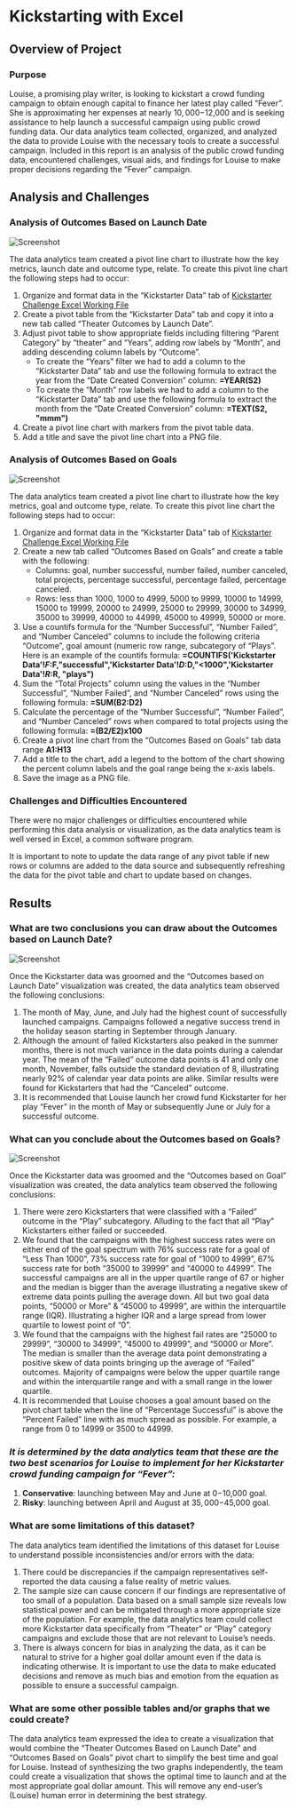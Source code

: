 # Kickstarting with Excel

## Overview of Project

### Purpose
Louise, a promising play writer, is looking to kickstart a crowd funding campaign to obtain enough capital to finance her latest play called “Fever”. She is approximating her expenses at nearly $10,000-$12,000 and is seeking assistance to help launch a successful campaign using public crowd funding data. Our data analytics team collected, organized, and analyzed the data to provide Louise with the necessary tools to create a successful campaign. Included in this report is an analysis of the public crowd funding data, encountered challenges, visual aids, and findings for Louise to make proper decisions regarding the “Fever” campaign.

## Analysis and Challenges

### Analysis of Outcomes Based on Launch Date
![Screenshot](Theater_Outcomes_vs_Launch.png)

The data analytics team created a pivot line chart to illustrate how the key metrics, launch date and outcome type, relate. To create this pivot line chart the following steps had to occur:
1.	Organize and format data in the “Kickstarter Data” tab of [Kickstarter Challenge Excel Working File](Kickstarter_Challenge.xlsx.xlsx)
2.	Create a pivot table from the “Kickstarter Data” tab and copy it into a new tab called “Theater Outcomes by Launch Date”.
3.	Adjust pivot table to show appropriate fields including filtering “Parent Category” by “theater” and “Years”, adding row labels by “Month”, and adding descending column labels by “Outcome”.
    - 	To create the “Years” filter we had to add a column to the “Kickstarter Data” tab and use the following formula to extract the year from the “Date Created Conversion” column: **=YEAR(S2)**
    -	To create the “Month” row labels we had to add a column to the “Kickstarter Data” tab and use the following formula to extract the month from the “Date Created Conversion” column: **=TEXT(S2, "mmm")**
4.	Create a pivot line chart with markers from the pivot table data.
5.	Add a title and save the pivot line chart into a PNG file.

### Analysis of Outcomes Based on Goals
![Screenshot](Outcomes_vs_Goals.png)

The data analytics team created a pivot line chart to illustrate how the key metrics, goal and outcome type, relate. To create this pivot line chart the following steps had to occur:
1.	Organize and format data in the “Kickstarter Data” tab of [Kickstarter Challenge Excel Working File](Kickstarter_Challenge.xlsx.xlsx)
2.	Create a new tab called “Outcomes Based on Goals” and create a table with the following:
    -	Columns: goal, number successful, number failed, number canceled, total projects, percentage successful, percentage failed, percentage canceled.
    -	Rows: less than 1000, 1000 to 4999, 5000 to 9999, 10000 to 14999, 15000 to 19999, 20000 to 24999, 25000 to 29999, 30000 to 34999, 35000 to 39999, 40000 to 44999, 45000 to 49999, 50000 or more.
3.	Use a countifs formula for the “Number Successful”, “Number Failed”, and “Number Canceled” columns to include the following criteria “Outcome”, goal amount (numeric row range, subcategory of “Plays”. Here is an example of the countifs formula: **=COUNTIFS('Kickstarter Data'!$F:$F,"successful",'Kickstarter Data'!$D:$D,"<1000",'Kickstarter Data'!$R:$R, "plays")**
4.	Sum the “Total Projects” column using the values in the “Number Successful”, “Number Failed”, and “Number Canceled” rows using the following formula: **=SUM(B2:D2)**
5.	Calculate the percentage of the “Number Successful”, “Number Failed”, and “Number Canceled” rows when compared to total projects using the following formula: **=(B2/E2)x100** 
6.	Create a pivot line chart from the “Outcomes Based on Goals” tab data range **A1:H13**
7.	Add a title to the chart, add a legend to the bottom of the chart showing the percent column labels and the goal range being the x-axis labels.
8.	Save the image as a PNG file.

### Challenges and Difficulties Encountered
There were no major challenges or difficulties encountered while performing this data analysis or visualization, as the data analytics team is well versed in Excel, a common software program. 

It is important to note to update the data range of any pivot table if new rows or columns are added to the data source and subsequently refreshing the data for the pivot table and chart to update based on changes.

## Results

### What are two conclusions you can draw about the Outcomes based on Launch Date?
![Screenshot](Theater_Outcomes_vs_Launch.png)

Once the Kickstarter data was groomed and the “Outcomes based on Launch Date” visualization was created, the data analytics team observed the following conclusions:
1.	The month of May, June, and July had the highest count of successfully launched campaigns. Campaigns followed a negative success trend in the holiday season starting in September through January.
2.	Although the amount of failed Kickstarters also peaked in the summer months, there is not much variance in the data points during a calendar year. The mean of the “Failed” outcome data points is 41 and only one month, November, falls outside the standard deviation of 8, illustrating nearly 92% of calendar year data points are alike. Similar results were found for Kickstarters that had the “Canceled” outcome.
3.	It is recommended that Louise launch her crowd fund Kickstarter for her play “Fever” in the month of May or subsequently June or July for a successful outcome.

### What can you conclude about the Outcomes based on Goals?
![Screenshot](Outcomes_vs_Goals.png)

Once the Kickstarter data was groomed and the “Outcomes based on Goal” visualization was created, the data analytics team observed the following conclusions:
1.	There were zero Kickstarters that were classified with a “Failed” outcome in the “Play” subcategory. Alluding to the fact that all “Play” Kickstarters either failed or succeeded.
2.	We found that the campaigns with the highest success rates were on either end of the goal spectrum with 76% success rate for a goal of “Less Than 1000”, 73% success rate for goal of “1000 to 4999”, 67% success rate for both “35000 to 39999” and “40000 to 44999”. The successful campaigns are all in the upper quartile range of 67 or higher and the median is bigger than the average illustrating a negative skew of extreme data points pulling the average down. All but two goal data points, “50000 or More” & “45000 to 49999”, are within the interquartile range (IQR). Illustrating a higher IQR and a large spread from lower quartile to lowest point of “0”.
3.	We found that the campaigns with the highest fail rates are “25000 to 29999”, “30000 to 34999”, “45000 to 49999”, and “50000 or More”. The median is smaller than the average data point demonstrating a positive skew of data points bringing up the average of “Failed” outcomes. Majority of campaigns were below the upper quartile range and within the interquartile range and with a small range in the lower quartile.
4.	It is recommended that Louise chooses a goal amount based on the pivot chart table when the line of “Percentage Successful” is above the “Percent Failed” line with as much spread as possible. For example, a range from 0 to 14999 or 3500 to 44999.

### ***It is determined by the data analytics team that these are the two best scenarios for Louise to implement for her Kickstarter crowd funding campaign for “Fever”:***
1.	**Conservative**: launching between May and June at $0-$10,000 goal.
2.	**Risky**: launching between April and August at $35,000-$45,000 goal.

### What are some limitations of this dataset?
The data analytics team identified the limitations of this dataset for Louise to understand possible inconsistencies and/or errors with the data:
1.	There could be discrepancies if the campaign representatives self-reported the data causing a false reality of metric values.
2.	The sample size can cause concern if our findings are representative of too small of a population. Data based on a small sample size reveals low statistical power and can be mitigated through a more appropriate size of the population. For example, the data analytics team could collect more Kickstarter data specifically from “Theater” or “Play” category campaigns and exclude those that are not relevant to Louise’s needs.
3.	There is always concern for bias in analyzing the data, as it can be natural to strive for a higher goal dollar amount even if the data is indicating otherwise. It is important to use the data to make educated decisions and remove as much bias and emotion from the equation as possible to ensure a successful campaign.

### What are some other possible tables and/or graphs that we could create?
The data analytics team expressed the idea to create a visualization that would combine the “Theater Outcomes Based on Launch Date” and “Outcomes Based on Goals” pivot chart to simplify the best time and goal for Louise. Instead of synthesizing the two graphs independently, the team could create a visualization that shows the optimal time to launch and at the most appropriate goal dollar amount. This will remove any end-user’s (Louise) human error in determining the best strategy. 

